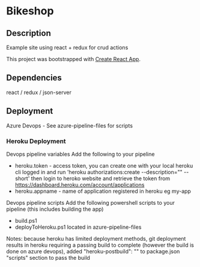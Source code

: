 # Bikeshop

## Description

Example site using react + redux for crud actions

This project was bootstrapped with [Create React App](https://github.com/facebook/create-react-app).

## Dependencies

react / redux / json-server

## Deployment

Azure Devops - See azure-pipeline-files for scripts

### Heroku Deployment

Devops pipeline variables
Add the following to your pipeline

- heroku.token - access token, you can create one with your local heroku cli logged in and run
  'heroku authorizations:create --description="<useful name>" --short' then login to heroko website and retrieve the token
  from https://dashboard.heroku.com/account/applications
- heroku.appname - name of application registered in heroku eg my-app

Devops pipeline scripts
Add the following powershell scripts to your pipeline (this includes building the app)

- build.ps1
- deployToHeroku.ps1 located in azure-pipeline-files

Notes: because heroku has limited deployment methods, git deployment results in heroku requiring a passing build to complete (however the build is done on azure devops), added "heroku-postbuild": "" to package.json "scripts" section to pass the build
